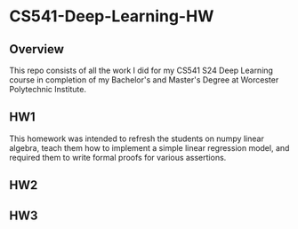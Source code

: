 # CS541-Deep-Learning-HW
## Overview
This repo consists of all the work I did for my CS541 S24 Deep Learning course in completion of my Bachelor's and Master's Degree at Worcester Polytechnic Institute.

## HW1
This homework was intended to refresh the students on numpy linear algebra, teach them how to implement a simple linear regression model, and required them to write formal proofs for various assertions.

## HW2

## HW3